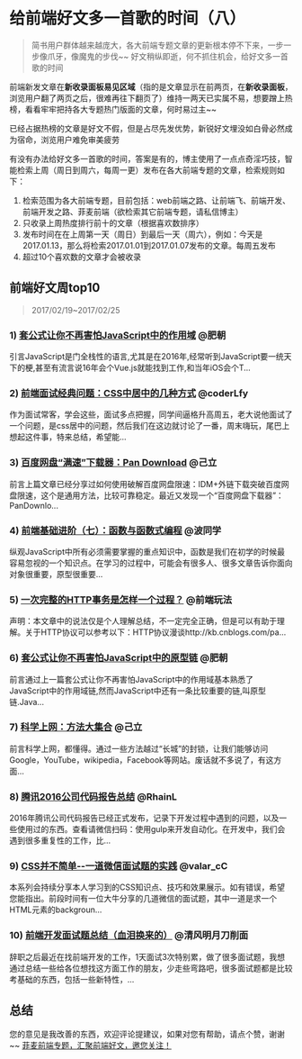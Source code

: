 # 给前端好文多一首歌的时间（八）
> 简书用户群体越来越庞大，各大前端专题文章的更新根本停不下来，一步一步像爪牙，像魔鬼的步伐~~
> 好文稍纵即逝，何不抓住机会，给好文多一首歌的时间

前端新发文章在**新收录面板易见区域**（指的是文章显示在前两页，在**新收录面板**，浏览用户翻了两页之后，很难再往下翻页了）维持一两天已实属不易，想要蹭上热榜，看看牢牢把持各大专题热门版面的文章，何时易过主~~

已经占据热榜的文章是好文不假，但是占尽先发优势，新锐好文埋没如白骨必然成为宿命，浏览用户难免审美疲劳

有没有办法给好文多一首歌的时间，答案是有的，博主使用了一点点奇淫巧技，智能检索上周（周日到周六，每周一更）发布在各大前端专题的文章，检索规则如下：
1. 检索范围为各大前端专题，目前包括：web前端之路、让前端飞、前端开发、前端开发之路、菲麦前端（欲检索其它前端专题，请私信博主）
2. 只收录上周热度排行前十的文章（根据喜欢数排序）
3. 发布时间在在上周第一天（周日）到最后一天（周六），例如：今天是2017.01.13，那么将检索2017.01.01到2017.01.07发布的文章。每周五发布
4. 超过10个喜欢数的文章才会被收录

## 前端好文周top10
> 2017/02/19~2017/02/25



### 1) [套公式让你不再害怕JavaScript中的作用域](http://www.jianshu.com/p/43bf4f2e0d57) @肥朝
引言JavaScript是门全栈性的语言,尤其是在2016年,经常听到JavaScript要一统天下的梗,甚至有流言说16年会个Vue.js就能找到工作,和当年iOS会个T...


### 2) [前端面试经典问题：CSS中居中的几种方式](http://www.jianshu.com/p/a7552ce07c88) @coderLfy
作为面试常客，学会这些，面试多点把握，同学间逼格升高周五，老大说他面试了一个问题，是css居中的问题，然后我们在这边就讨论了一番，周末嗨玩，尾巴上想起这件事，特来总结，希望能...


### 3) [百度网盘“满速”下载器：Pan Download](http://www.jianshu.com/p/9af4839c5b73) @己立
前言上篇文章已经分享过如何使用破解百度网盘限速：IDM+外链下载突破百度网盘限速，这个是通用方法，比较可靠稳定。最近又发现一个“百度网盘下载器”：PanDownlo...


### 4) [前端基础进阶（七）：函数与函数式编程](http://www.jianshu.com/p/69dede6f7e5f) @波同学
纵观JavaScript中所有必须需要掌握的重点知识中，函数是我们在初学的时候最容易忽视的一个知识点。在学习的过程中，可能会有很多人、很多文章告诉你面向对象很重要，原型很重要...


### 5) [一次完整的HTTP事务是怎样一个过程？](http://www.jianshu.com/p/0f838f4ff39d) @前端玩法
声明：本文章中的说法仅是个人理解总结，不一定完全正确，但是可以有助于理解。关于HTTP协议可以参考以下：HTTP协议漫谈http://kb.cnblogs.com/pa...


### 6) [套公式让你不再害怕JavaScript中的原型链](http://www.jianshu.com/p/a81692ad5b5d) @肥朝
前言通过上一篇套公式让你不再害怕JavaScript中的作用域基本熟悉了JavaScript中的作用域链,然而JavaScript中还有一条比较重要的链,叫原型链.Java...


### 7) [科学上网：方法大集合](http://www.jianshu.com/p/058c240996d5) @己立
前言科学上网，都懂得。通过一些方法越过“长城”的封锁，让我们能够访问Google，YouTube，wikipedia，Facebook等网站。废话就不多说了，有这方面...


### 8) [腾讯2016公司代码报告总结](http://www.jianshu.com/p/40a41bdbe054) @RhainL
2016年腾讯公司代码报告已经正式发布，记录下开发过程中遇到的问题，以及一些使用过的东西。查看请微信扫码：使用gulp来开发自动化。在开发中，我们会遇到很多重复性的工作，比...


### 9) [CSS并不简单--一道微信面试题的实践](http://www.jianshu.com/p/64d5cabfab89) @valar_cC
本系列会持续分享本人学习到的CSS知识点、技巧和效果展示。如有错误，希望您能指出。前段时间有一位大牛分享的几道微信的面试题，其中一道是求一个HTML元素的backgroun...


### 10) [前端开发面试题总结（血泪换来的）](http://www.jianshu.com/p/579f51f49f94) @清风明月刀削面
辞职之后最近在找前端开发的工作，1天面试3次特别累，做了很多面试题，我想通过总结一些给各位想找这方面工作的朋友，少走些弯路吧，很多面试题都是比较考基础的东西，包括一些新特性，...


## 总结
您的意见是我改善的东西，欢迎评论提建议，如果对您有帮助，请点个赞，谢谢~~
[菲麦前端专题，汇聚前端好文，邀您关注！](http://www.jianshu.com/c/4f96d8bcb372)



